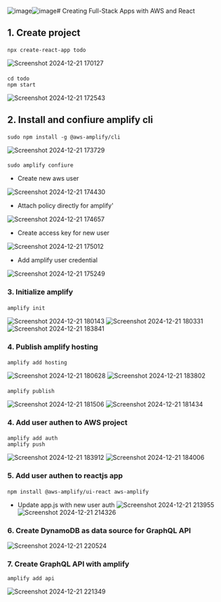 ![image](https://github.com/user-attachments/assets/8621233f-c654-477e-8b3c-22815795c747)![image](https://github.com/user-attachments/assets/944f3664-760e-4c83-aa56-83c83d5a68ca)# Creating Full-Stack Apps with AWS and React
## 1. Create project
####
    npx create-react-app todo

![Screenshot 2024-12-21 170127](https://github.com/user-attachments/assets/f2eef3c8-6ee7-4bcf-9529-d392aaa7e909)

####
    cd todo
    npm start

![Screenshot 2024-12-21 172543](https://github.com/user-attachments/assets/06776e7a-2b84-4d43-bf70-c1e2f3db8af4)

## 2. Install and confiure amplify cli
####
    sudo npm install -g @aws-amplify/cli

![Screenshot 2024-12-21 173729](https://github.com/user-attachments/assets/0e358f17-3bd9-4823-bb6b-991457cce6d1)

####
    sudo amplify confiure

* Create new aws user

![Screenshot 2024-12-21 174430](https://github.com/user-attachments/assets/2db18da5-7114-41f4-9c51-2763ad113602)
* Attach policy directly for amplify'

![Screenshot 2024-12-21 174657](https://github.com/user-attachments/assets/17d5e785-34e9-47d6-8b54-83963e53e9d4)
* Create access key for new user

![Screenshot 2024-12-21 175012](https://github.com/user-attachments/assets/d3983008-0655-47e7-81df-a726f85d3458)
* Add amplify user credential

![Screenshot 2024-12-21 175249](https://github.com/user-attachments/assets/175d3194-1d9d-4475-9dfc-912e142f4b92)

### 3. Initialize amplify
####
    amplify init

![Screenshot 2024-12-21 180143](https://github.com/user-attachments/assets/bd1b18cd-dcf4-497c-8a28-54c70119da66)
![Screenshot 2024-12-21 180331](https://github.com/user-attachments/assets/172d2836-50e6-4358-8a56-94a8eec0f597)
![Screenshot 2024-12-21 183841](https://github.com/user-attachments/assets/4accea6a-f571-4e4f-b3a2-16f0f6722c0f)

### 4. Publish amplify hosting
####
    amplify add hosting

![Screenshot 2024-12-21 180628](https://github.com/user-attachments/assets/15015b7c-0f5f-440a-bf37-1bc67978ea57)
![Screenshot 2024-12-21 183802](https://github.com/user-attachments/assets/727649cd-9371-494b-a342-0980c497d45e)

####
    amplify publish

![Screenshot 2024-12-21 181506](https://github.com/user-attachments/assets/a086efcf-ac3d-4f23-866a-063557e9235c)
![Screenshot 2024-12-21 181434](https://github.com/user-attachments/assets/ce10c718-2700-427b-986b-3d3eb16871d7)


### 4. Add user authen to AWS project
####
    amplify add auth
    amplify push

![Screenshot 2024-12-21 183912](https://github.com/user-attachments/assets/90c8e192-6bd4-48d2-98dc-9f67e607fb09)
![Screenshot 2024-12-21 184006](https://github.com/user-attachments/assets/13d4631f-67ff-4bd3-a454-ac5353dbbaa8)

### 5. Add user authen to reactjs app
####
    npm install @aws-amplify/ui-react aws-amplify
* Update app.js with new user auth
![Screenshot 2024-12-21 213955](https://github.com/user-attachments/assets/d527050e-55fd-4a03-8c65-392473ba6f70)
![Screenshot 2024-12-21 214326](https://github.com/user-attachments/assets/126be4c0-44b7-440d-80d6-c602574726b0)

### 6. Create DynamoDB as data source for GraphQL API
![Screenshot 2024-12-21 220524](https://github.com/user-attachments/assets/da8b7be8-f4d2-4f92-a669-9125975db734)

### 7. Create GraphQL API with amplify
    amplify add api

![Screenshot 2024-12-21 221349](https://github.com/user-attachments/assets/987e7601-e1d8-48eb-b52a-6b501a26ddc2)

    


